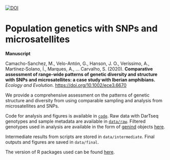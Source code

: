 [![DOI](https://zenodo.org/badge/182068809.svg)](https://zenodo.org/record/3953536)

# Population genetics with SNPs and microsatellites

**Manuscript**

Camacho-Sanchez, M., Velo-Antón, G., Hanson, J. O., Veríssimo, A., Martínez‐Solano, Í., Marques, A., … Carvalho, S. (2020). **Comparative assessment of range-wide patterns of genetic diversity and structure with SNPs and microsatellites: a case study with Iberian amphibians.** *Ecology and Evolution*. https://doi.org/10.1002/ece3.6670

We provide a comprehensive assessment on the patterns of genetic structure and diversity from using comparable sampling and analysis from microsatellites and SNPs.

Code for analysis and figures is available in [`code`](code/).
Raw data with DarTseq genotypes and sample metadata are available in [`data/raw`](data/raw/).
Filtered genotypes used in analysis are available in the form of [genind](https://doi.org/10.1093/bioinformatics/btn129) objects [here](data/intermediate/gen_consolidated_filtered.rds).

Intermediate results from scripts are stored in `data/intermediate`. Final outputs and figures are saved in `data/final`.

The version of R packages used can be found [here](code/r-packages-versions.txt).
